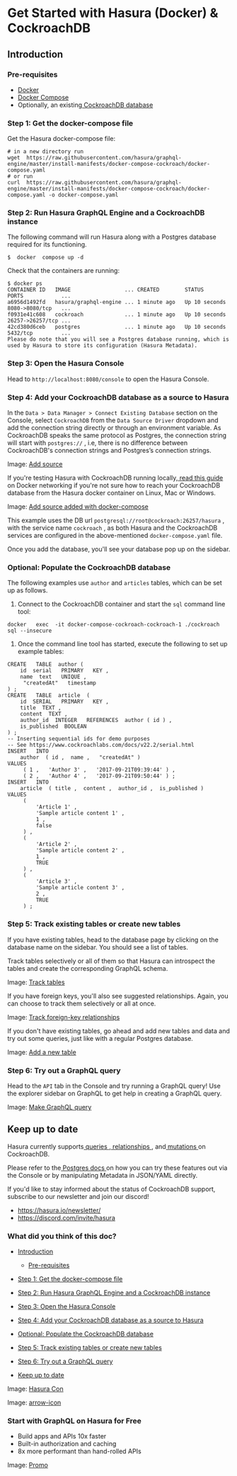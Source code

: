 # Get Started with Hasura (Docker) & CockroachDB

## Introduction​

### Pre-requisites​

- [ Docker ](https://docs.docker.com/install/)
- [ Docker Compose ](https://docs.docker.com/compose/install/)
- Optionally, an existing[ CockroachDB database ](https://www.cockroachlabs.com/get-started-cockroachdb/)


### Step 1: Get the docker-compose file​

Get the Hasura docker-compose file:

```
# in a new directory run
wget  https://raw.githubusercontent.com/hasura/graphql-engine/master/install-manifests/docker-compose-cockroach/docker-compose.yaml
# or run
curl  https://raw.githubusercontent.com/hasura/graphql-engine/master/install-manifests/docker-compose-cockroach/docker-compose.yaml -o docker-compose.yaml
```

### Step 2: Run Hasura GraphQL Engine and a CockroachDB instance​

The following command will run Hasura along with a Postgres database required for its functioning.

`$  docker  compose up -d`

Check that the containers are running:

```
$ docker ps
CONTAINER ID   IMAGE                 ... CREATED        STATUS          PORTS            ...
a6956d1492fd   hasura/graphql-engine ... 1 minute ago   Up 10 seconds   8080->8080/tcp   ...
f0931e41c608   cockroach             ... 1 minute ago   Up 10 seconds   26257->26257/tcp ...
42cd380d6ceb   postgres              ... 1 minute ago   Up 10 seconds   5432/tcp         ...
Please do note that you will see a Postgres database running, which is used by Hasura to store its configuration (Hasura Metadata).
```

### Step 3: Open the Hasura Console​

Head to `http://localhost:8080/console` to open the Hasura Console.

### Step 4: Add your CockroachDB database as a source to Hasura​

In the `Data > Data Manager > Connect Existing Database` section on the Console, select `CockroachDB` from the `Data Source Driver` dropdown and add the connection string directly or through an environment variable. As CockroachDB
speaks the same protocol as Postgres, the connection string will start with `postgres://` , i.e, there is no difference
between CockroachDB's connection strings and Postgres’s connection strings.

Image: [ Add source ](https://hasura.io/docs/assets/images/1-add-source-78a939411918774fe0a98fa59adf02e2.png)

If you're testing Hasura with CockroachDB running locally,[ read this guide ](https://hasura.io/docs/latest/deployment/deployment-guides/docker/#docker-networking)on Docker networking if you're not sure
how to reach your CockroachDB database from the Hasura docker container on Linux, Mac or Windows.

Image: [ Add source added with docker-compose ](https://hasura.io/docs/assets/images/2-add-source-03517d4ad8d3a538a0835a4386339237.png)

This example uses the DB url `postgresql://root@cockroach:26257/hasura` , with the service name `cockroach` , as both
Hasura and the CockroachDB services are configured in the above-mentioned `docker-compose.yaml` file.

Once you add the database, you'll see your database pop up on the sidebar.

### Optional: Populate the CockroachDB database​

The following examples use `author` and `articles` tables, which can be set up as follows.

1. Connect to the CockroachDB container and start the `sql` command line tool:


`docker   exec  -it docker-compose-cockroach-cockroach-1 ./cockroach sql --insecure`

1. Once the command line tool has started, execute the following to set up example tables:


```
CREATE   TABLE  author (
    id  serial   PRIMARY   KEY ,
    name  text   UNIQUE ,
     "createdAt"   timestamp
) ;
CREATE   TABLE  article  (
    id  SERIAL   PRIMARY   KEY ,
    title  TEXT ,
    content  TEXT ,
    author_id  INTEGER   REFERENCES  author ( id ) ,
    is_published  BOOLEAN
) ;
-- Inserting sequential ids for demo purposes
-- See https://www.cockroachlabs.com/docs/v22.2/serial.html
INSERT   INTO
    author  ( id ,  name ,   "createdAt" )
VALUES
     ( 1 ,   'Author 3' ,   '2017-09-21T09:39:44' ) ,
     ( 2 ,   'Author 4' ,   '2017-09-21T09:50:44' ) ;
INSERT   INTO
    article  ( title ,  content ,  author_id ,  is_published )
VALUES
     (
         'Article 1' ,
         'Sample article content 1' ,
         1 ,
         false
     ) ,
     (
         'Article 2' ,
         'Sample article content 2' ,
         1 ,
         TRUE
     ) ,
     (
         'Article 3' ,
         'Sample article content 3' ,
         2 ,
         TRUE
     ) ;
```

### Step 5: Track existing tables or create new tables​

If you have existing tables, head to the database page by clicking on the database name on the sidebar. You should see a
list of tables.

Track tables selectively or all of them so that Hasura can introspect the tables and create the corresponding GraphQL
schema.

Image: [ Track tables ](https://hasura.io/docs/assets/images/4-track-tables-c9e8ddb88c5018cde462902f03ac5ca2.png)

If you have foreign keys, you'll also see suggested relationships. Again, you can choose to track them selectively or
all at once.

Image: [ Track foreign-key relationships ](https://hasura.io/docs/assets/images/5-track-rels-5c91f10b7840ad85deb88d56a00f5926.png)

If you don't have existing tables, go ahead and add new tables and data and try out some queries, just like with a
regular Postgres database.

Image: [ Add a new table ](https://hasura.io/docs/assets/images/6-add-tables-905abba9bb1feb68859b368a3f152570.png)

### Step 6: Try out a GraphQL query​

Head to the `API` tab in the Console and try running a GraphQL query! Use the explorer sidebar on GraphQL to get help in
creating a GraphQL query.

Image: [ Make GraphQL query ](https://hasura.io/docs/assets/images/7-make-graphql-query-2de8b8336e323c7f7882ba5b0de061c8.png)

## Keep up to date​

Hasura currently supports[ queries ](https://hasura.io/docs/latest/queries/postgres/index/),[ relationships ](https://hasura.io/docs/latest/schema/postgres/table-relationships/index/), and[ mutations ](https://hasura.io/docs/latest/mutations/postgres/index/)on
CockroachDB.

Please refer to the[ Postgres docs ](https://hasura.io/docs/latest/queries/postgres/index/)on how you can try these features out via the Console
or by manipulating Metadata in JSON/YAML directly.

If you'd like to stay informed about the status of CockroachDB support, subscribe to our newsletter and join our
discord!

- [ https://hasura.io/newsletter/ ](https://hasura.io/newsletter/)
- [ https://discord.com/invite/hasura ](https://discord.com/invite/hasura)


### What did you think of this doc?

- [ Introduction ](https://hasura.io/docs/latest/databases/postgres/cockroachdb/getting-started/docker/#introduction)
    - [ Pre-requisites ](https://hasura.io/docs/latest/databases/postgres/cockroachdb/getting-started/docker/#pre-requisites)

- [ Step 1: Get the docker-compose file ](https://hasura.io/docs/latest/databases/postgres/cockroachdb/getting-started/docker/#step-1-get-the-docker-compose-file)

- [ Step 2: Run Hasura GraphQL Engine and a CockroachDB instance ](https://hasura.io/docs/latest/databases/postgres/cockroachdb/getting-started/docker/#step-2-run-hasura-graphql-engine-and-a-cockroachdb-instance)

- [ Step 3: Open the Hasura Console ](https://hasura.io/docs/latest/databases/postgres/cockroachdb/getting-started/docker/#step-3-open-the-hasura-console)

- [ Step 4: Add your CockroachDB database as a source to Hasura ](https://hasura.io/docs/latest/databases/postgres/cockroachdb/getting-started/docker/#step-4-add-your-cockroachdb-database-as-a-source-to-hasura)

- [ Optional: Populate the CockroachDB database ](https://hasura.io/docs/latest/databases/postgres/cockroachdb/getting-started/docker/#optional-populate-the-cockroachdb-database)

- [ Step 5: Track existing tables or create new tables ](https://hasura.io/docs/latest/databases/postgres/cockroachdb/getting-started/docker/#step-5-track-existing-tables-or-create-new-tables)

- [ Step 6: Try out a GraphQL query ](https://hasura.io/docs/latest/databases/postgres/cockroachdb/getting-started/docker/#step-6-try-out-a-graphql-query)
- [ Keep up to date ](https://hasura.io/docs/latest/databases/postgres/cockroachdb/getting-started/docker/#keep-up-to-date)


Image: [ Hasura Con ](https://res.cloudinary.com/dh8fp23nd/image/upload/v1686154570/hasura-con-2023/has-con-light-date_r2a2ud.png)

Image: [ arrow-icon ](https://res.cloudinary.com/dh8fp23nd/image/upload/v1683723549/main-web/chevron-right_ldbi7d.png)

### Start with GraphQL on Hasura for Free

- Build apps and APIs 10x faster
- Built-in authorization and caching
- 8x more performant than hand-rolled APIs


Image: [ Promo ](https://hasura.io/docs/assets/images/hasura-free-ff60e409244e0ea12b5a3045d1a9096b.png)